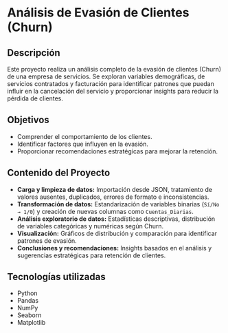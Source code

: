# Análisis de Evasión de Clientes (Churn)

## Descripción
Este proyecto realiza un análisis completo de la evasión de clientes (Churn) de una empresa de servicios. Se exploran variables demográficas, de servicios contratados y facturación para identificar patrones que puedan influir en la cancelación del servicio y proporcionar insights para reducir la pérdida de clientes.

## Objetivos
- Comprender el comportamiento de los clientes.
- Identificar factores que influyen en la evasión.
- Proporcionar recomendaciones estratégicas para mejorar la retención.

## Contenido del Proyecto
- **Carga y limpieza de datos:** Importación desde JSON, tratamiento de valores ausentes, duplicados, errores de formato e inconsistencias.
- **Transformación de datos:** Estandarización de variables binarias (`Sí/No → 1/0`) y creación de nuevas columnas como `Cuentas_Diarias`.
- **Análisis exploratorio de datos:** Estadísticas descriptivas, distribución de variables categóricas y numéricas según Churn.
- **Visualización:** Gráficos de distribución y comparación para identificar patrones de evasión.
- **Conclusiones y recomendaciones:** Insights basados en el análisis y sugerencias estratégicas para retención de clientes.

## Tecnologías utilizadas
- Python
- Pandas
- NumPy
- Seaborn
- Matplotlib
